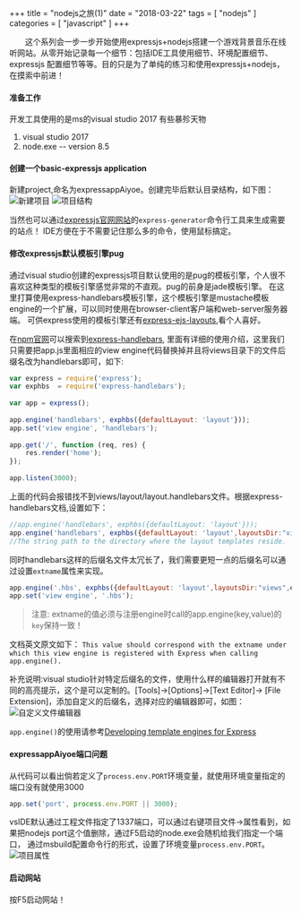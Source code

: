 +++
title = "nodejs之旅(1)"
date = "2018-03-22"
tags = [ "nodejs" ]
categories = [ "javascript" ]
+++

　　这个系列会一步一步开始使用expressjs+nodejs搭建一个游戏背景音乐在线听网站。从零开始记录每一个细节：包括IDE工具使用细节、环境配置细节、expressjs
配置细节等等。目的只是为了单纯的练习和使用expressjs+nodejs，在摸索中前进！
<!--more-->
#### 准备工作
开发工具使用的是ms的visual studio 2017 有些暴殄天物
1. visual studio 2017
2. node.exe -- version 8.5

#### 创建一个basic-expressjs application
新建project,命名为expressappAiyoe。创建完毕后默认目录结构，如下图：
![新建项目](../../pictures/QQ20180322210357.png '点我显示')
![项目结构](../../pictures/QQ20180322210527.png '点我显示')

当然也可以通过[expressjs官网网站](http://expressjs.com/zh-cn/ '点我访问')的`express-generator`命令行工具来生成需要的站点！
IDE方便在于不需要记住那么多的命令，使用鼠标搞定。

#### 修改expressjs默认模板引擎pug
通过visual studio创建的expressjs项目默认使用的是pug的模板引擎，个人很不喜欢这种类型的模板引擎感觉非常的不直观。pug的前身是jade模板引擎。
在这里打算使用express-handlebars模板引擎，这个模板引擎是mustache模板engine的一个扩展，可以同时使用在browser-client客户端和web-server服务器端。
可供express使用的模板引擎还有[express-ejs-layouts](https://www.npmjs.com/package/express-ejs-layouts '点我访问'),看个人喜好。

在[npm官网](https://www.npmjs.com/ '点我访问')可以搜索到[express-handlebars](https://www.npmjs.com/package/express-handlebars '点我访问'),
里面有详细的使用介绍，这里我们只需要把app.js里面相应的view engine代码替换掉并且将views目录下的文件后缀名改为handlebars即可，如下:
```javascript
var express = require('express');
var exphbs  = require('express-handlebars');
 
var app = express();
 
app.engine('handlebars', exphbs({defaultLayout: 'layout'}));
app.set('view engine', 'handlebars');
 
app.get('/', function (req, res) {
    res.render('home');
});
 
app.listen(3000);
```
上面的代码会报错找不到views/layout/layout.handlebars文件。根据express-handlebars文档,设置如下：
```javascript
//app.engine('handlebars', exphbs({defaultLayout: 'layout'}));
app.engine('handlebars', exphbs({defaultLayout: 'layout',layoutsDir:"views"}));
//The string path to the directory where the layout templates reside.
```
同时handlebars这样的后缀名文件太冗长了，我们需要更短一点的后缀名可以通过设置`extname`属性来实现。
```javascript
app.engine('.hbs', exphbs({defaultLayout: 'layout',layoutsDir:"views",extname='.hbs'}));
app.set('view engine', '.hbs');
```
>注意: extname的值必须与注册engine时call的app.engine(key,value)的`key`保持一致！

文档英文原文如下：
`This value should correspond with the extname under which this view engine is registered with Express when calling app.engine().`

补充说明:visual studio针对特定后缀名的文件，使用什么样的编辑器打开就有不同的高亮提示，这个是可以定制的。[Tools]->[Options]->[Text Editor]->
[File Extension]，添加自定义的后缀名，选择对应的编辑器即可，如图：
![自定义文件编辑器](../../pictures/QQ20180322212910.png '点我显示')

`app.engine()`的使用请参考[Developing template engines for Express](http://expressjs.com/en/advanced/developing-template-engines.html '点我访问')

#### expressappAiyoe端口问题
从代码可以看出倘若定义了`process.env.PORT`环境变量，就使用环境变量指定的端口没有就使用3000
```javascript
app.set('port', process.env.PORT || 3000);
```
vsIDE默认通过工程文件指定了1337端口，可以通过右键项目文件->属性看到，如果把nodejs port这个值删除，通过F5启动的node.exe会随机给我们指定一个端口，
通过msbuild配置命令行的形式，设置了环境变量`process.env.PORT`。
![项目属性](../../pictures/QQ20180322214706.png '点我显示')

#### 启动网站
按F5启动网站！
